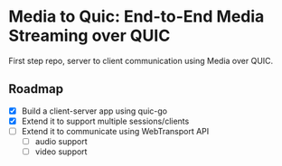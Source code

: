 # Media to Quic: End-to-End Media Streaming over QUIC

First step repo, server to client communication using Media over QUIC.

## Roadmap

- [x] Build a client-server app using quic-go
- [x] Extend it to support multiple sessions/clients
- [ ] Extend it to communicate using WebTransport API
  - [ ] audio support
  - [ ] video support
